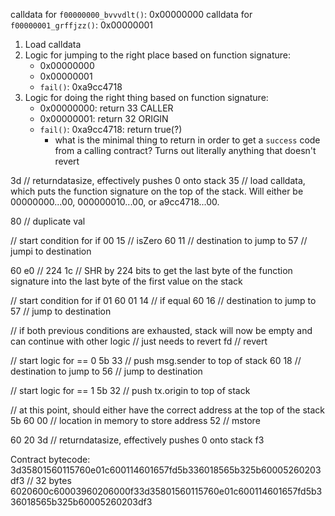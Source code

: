 calldata for `f00000000_bvvvdlt()`: 0x00000000
calldata for `f00000001_grffjzz()`: 0x00000001

1. Load calldata
1. Logic for jumping to the right place based on function signature:
    - 0x00000000
    - 0x00000001
    - `fail()`: 0xa9cc4718
2. Logic for doing the right thing based on function signature:
    - 0x00000000: return 33 CALLER
    - 0x00000001: return 32 ORIGIN
    - `fail()`: 0xa9cc4718: return true(?)
        - what is the minimal thing to return in order to get a `success` code from a calling contract? Turns out literally anything that doesn't revert



3d // returndatasize, effectively pushes 0 onto stack
35 // load calldata, which puts the function signature on the top of the stack. Will either be 00000000...00, 000000010...00, or a9cc4718...00.

80 // duplicate val

// start condition for if 00
15 // isZero
60 11 // destination to jump to
57 // jumpi to destination

60 e0 // 224
1c // SHR by 224 bits to get the last byte of the function signature into the last byte of the first value on the stack

// start condition for if 01
60 01
14 // if equal
60 16 // destination to jump to
57 // jump to destination

// if both previous conditions are exhausted, stack will now be empty and can continue with other logic
// just needs to revert
fd // revert

// start logic for == 0
5b
33 // push msg.sender to top of stack
60 18 // destination to jump to
56 // jump to destination

// start logic for == 1
5b
32 // push tx.origin to top of stack

// at this point, should either have the correct address at the top of the stack
5b
60 00 // location in memory to store address
52 // mstore

60 20
3d // returndatasize, effectively pushes 0 onto stack
f3 

Contract bytecode: 3d35801560115760e01c600114601657fd5b336018565b325b60005260203df3 // 32 bytes
6020600c60003960206000f33d35801560115760e01c600114601657fd5b336018565b325b60005260203df3